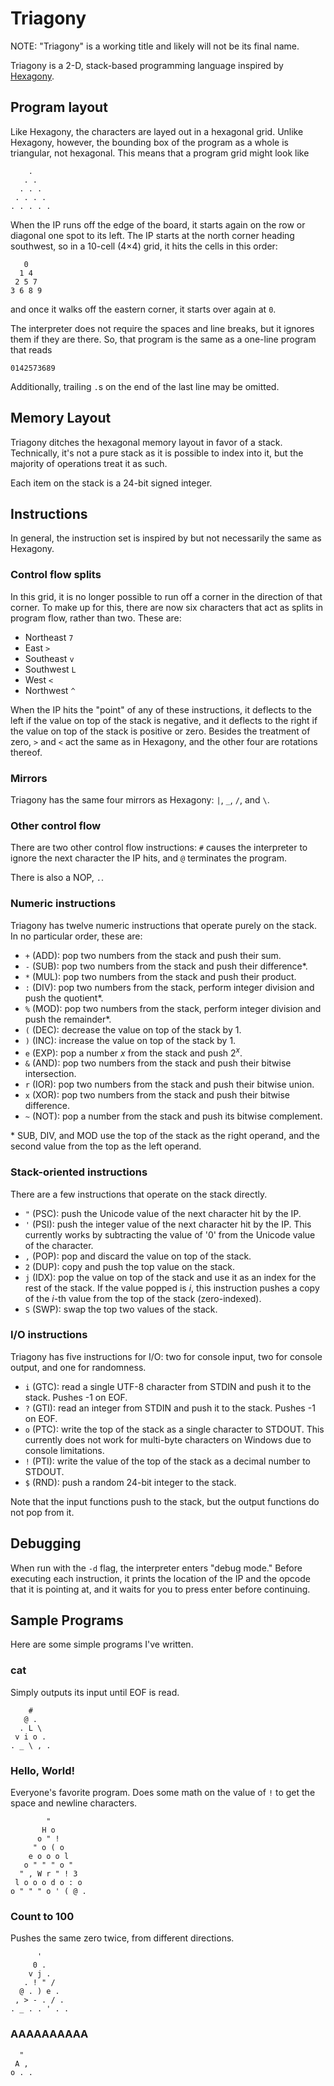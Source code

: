 # Triagony

NOTE: "Triagony" is a working title and likely will not be its final name.

Triagony is a 2-D, stack-based programming language inspired by [Hexagony].

## Program layout

Like Hexagony, the characters are layed out in a hexagonal grid. Unlike Hexagony, however, the bounding box of the program as a whole is triangular, not hexagonal. This means that a program grid might look like

```
    .
   . .
  . . .
 . . . .
. . . . .
```

When the IP runs off the edge of the board, it starts again on the row or diagonal one spot to its left. The IP starts at the north corner heading southwest, so in a 10-cell (4×4) grid, it hits the cells in this order:

```
   0
  1 4
 2 5 7
3 6 8 9
```

and once it walks off the eastern corner, it starts over again at `0`.

The interpreter does not require the spaces and line breaks, but it ignores them if they are there. So, that program is the same as a one-line program that reads

```
0142573689
```

Additionally, trailing `.`s on the end of the last line may be omitted.

## Memory Layout

Triagony ditches the hexagonal memory layout in favor of a stack. Technically, it's not a pure stack as it is possible to index into it, but the majority of operations treat it as such.

Each item on the stack is a 24-bit signed integer.

## Instructions

In general, the instruction set is inspired by but not necessarily the same as Hexagony.

### Control flow splits

In this grid, it is no longer possible to run off a corner in the direction of that corner. To make up for this, there are now six characters that act as splits in program flow, rather than two. These are:

- Northeast `7`
- East `>`
- Southeast `v`
- Southwest `L`
- West `<`
- Northwest `^`

When the IP hits the "point" of any of these instructions, it deflects to the left if the value on top of the stack is negative, and it deflects to the right if the value on top of the stack is positive or zero. Besides the treatment of zero, `>` and `<` act the same as in Hexagony, and the other four are rotations thereof.

### Mirrors

Triagony has the same four mirrors as Hexagony: `|`, `_`, `/`, and `\`.

### Other control flow

There are two other control flow instructions: `#` causes the interpreter to ignore the next character the IP hits, and `@` terminates the program.

There is also a NOP, `.`.

### Numeric instructions

Triagony has twelve numeric instructions that operate purely on the stack. In no particular order, these are:

- `+` (ADD): pop two numbers from the stack and push their sum.
- `-` (SUB): pop two numbers from the stack and push their difference\*.
- `*` (MUL): pop two numbers from the stack and push their product.
- `:` (DIV): pop two numbers from the stack, perform integer division and push the quotient\*.
- `%` (MOD): pop two numbers from the stack, perform integer division and push the remainder\*.
- `(` (DEC): decrease the value on top of the stack by 1.
- `)` (INC): increase the value on top of the stack by 1.
- `e` (EXP): pop a number _x_ from the stack and push 2<sup>_x_</sup>.
- `&` (AND): pop two numbers from the stack and push their bitwise intersection.
- `r` (IOR): pop two numbers from the stack and push their bitwise union.
- `x` (XOR): pop two numbers from the stack and push their bitwise difference.
- `~` (NOT): pop a number from the stack and push its bitwise complement.

\* SUB, DIV, and MOD use the top of the stack as the right operand, and the second value from the top as the left operand.

### Stack-oriented instructions

There are a few instructions that operate on the stack directly.

- `"` (PSC): push the Unicode value of the next character hit by the IP.
- `'` (PSI): push the integer value of the next character hit by the IP. This currently works by subtracting the value of '0' from the Unicode value of the character.
- `,` (POP): pop and discard the value on top of the stack.
- `2` (DUP): copy and push the top value on the stack.
- `j` (IDX): pop the value on top of the stack and use it as an index for the rest of the stack. If the value popped is _i_, this instruction pushes a copy of the _i_-th value from the top of the stack (zero-indexed).
- `S` (SWP): swap the top two values of the stack.

### I/O instructions

Triagony has five instructions for I/O: two for console input, two for console output, and one for randomness.

- `i` (GTC): read a single UTF-8 character from STDIN and push it to the stack. Pushes -1 on EOF.
- `?` (GTI): read an integer from STDIN and push it to the stack. Pushes -1 on EOF.
- `o` (PTC): write the top of the stack as a single character to STDOUT. This currently does not work for multi-byte characters on Windows due to console limitations.
- `!` (PTI): write the value of the top of the stack as a decimal number to STDOUT.
- `$` (RND): push a random 24-bit integer to the stack.

Note that the input functions push to the stack, but the output functions do not pop from it.

## Debugging

When run with the `-d` flag, the interpreter enters "debug mode." Before executing each instruction, it prints the location of the IP and the opcode that it is pointing at, and it waits for you to press enter before continuing.

## Sample Programs

Here are some simple programs I've written.

### cat

Simply outputs its input until EOF is read.

```
    #
   @ .
  . L \
 v i o .
. _ \ , .
```

### Hello, World!

Everyone's favorite program. Does some math on the value of `!` to get the space and newline characters.

```
        "
       H o
      o " !
     " o ( o
    e o o o l
   o " " " o "
  " , W r " ! 3
 l o o o d o : o
o " " " o ' ( @ .
```

### Count to 100

Pushes the same zero twice, from different directions.

```
      '
     0 .
    v j .
   . ! " /
  @ . ) e .
 , > - . / .
. _ . . ' . .
```

### AAAAAAAAAA

```
  "
 A ,
o . .
```

[Hexagony]: https://github.com/m-ender/hexagony
